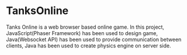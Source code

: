 # TanksOnline
Tanks Online is a web browser based online game. In this project, JavaScript(Phaser Framework) has been used to design game, Java(Websocket API) has been used to provide communication between clients, Java has been used to create physics engine on server side.<br> 
